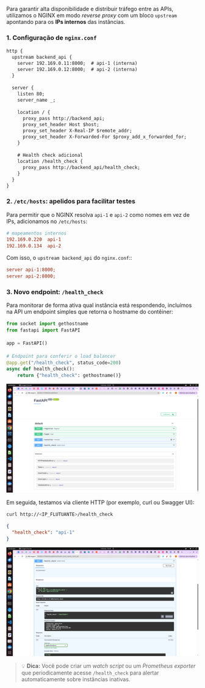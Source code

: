 Para garantir alta disponibilidade e distribuir tráfego entre as APIs, utilizamos o NGINX em modo _reverse proxy_ com um bloco `upstream` apontando para os **IPs internos** das instâncias.

### 1. Configuração de `nginx.conf`
```nginx
http {
  upstream backend_api {
    server 192.169.0.11:8000;  # api-1 (interna)
    server 192.169.0.12:8000;  # api-2 (interna)
  }

  server {
    listen 80;
    server_name _;

    location / {
      proxy_pass http://backend_api;
      proxy_set_header Host $host;
      proxy_set_header X-Real-IP $remote_addr;
      proxy_set_header X-Forwarded-For $proxy_add_x_forwarded_for;
    }

    # Health check adicional
    location /health_check {
      proxy_pass http://backend_api/health_check;
    }
  }
}
```

### 2. `/etc/hosts`: apelidos para facilitar testes

Para permitir que o NGINX resolva `api-1` e `api-2` como nomes em vez de IPs, adicionamos no `/etc/hosts`:

```ini
# mapeamentos internos
192.169.0.220  api-1
192.169.0.134  api-2
```

Com isso, o `upstream backend_api` do `nginx.conf`::
```ini
server api-1:8000; 
server api-2:8000; 
```

### 3. Novo endpoint: `/health_check`

Para monitorar de forma ativa qual instância está respondendo, incluímos na API um endpoint simples que retorna o hostname do contêiner:

```python
from socket import gethostname
from fastapi import FastAPI

app = FastAPI()

# Endpoint para conferir o load balancer
@app.get("/health_check", status_code=200)
async def health_check():
    return {"health_check": gethostname()}
```

![endpoint adicionado](../img/open/health_check.png)  

Em seguida, testamos via cliente HTTP (por exemplo, curl ou Swagger UI):

```bash
curl http://<IP_FLUTUANTE>/health_check
```

```json
{
  "health_check": "api-1"
}
```

![exemplo de requisição do novo endpoint](../img/open/hc_exemplo.png)  

> 💡 **Dica:** Você pode criar um _watch script_ ou um _Prometheus exporter_ que periodicamente acesse `/health_check` para alertar automaticamente sobre instâncias inativas.